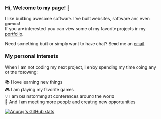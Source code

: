 ### Hi, Welcome to my page! 👋

I like building awesome software. I've built websites, software and even games!  
If you are interested, you can view some of my favorite projects in my [portfolio](https://vujable.com/#portfolio).

Need something built or simply want to have chat? Send me an [email](mailto:vukasin@nullion.com).



### My personal interests

When I am not coding my next project, I enjoy spending my time doing any of the following:

📚 I love learning new things  
🎮 I am playing my favorite games  
💡 I am brainstorming at conferences around the world  
📱 And I am meeting more people and creating new opportunities  
 
 
[![Anurag's GitHub stats](https://github-readme-stats.vercel.app/api?username=vujable&theme=dark&count_private=true&include_all_commits=true&hide=prs,issues,contribs)](https://github.com/vujable)


